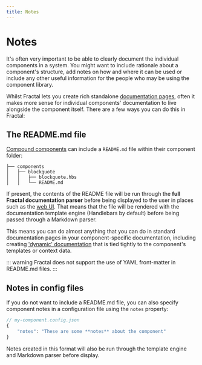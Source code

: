 ```yaml
---
title: Notes
---
```


# Notes

It's often very important to be able to clearly document the individual components in a system. You might want to include rationale about a component's structure, add notes on how and where it can be used or include any other useful information for the people who may be using the component library.

Whilst Fractal lets you create rich standalone [documentation pages](../documentation/), often it makes more sense for individual components' documentation to live alongside the component itself. There are a few ways you can do this in Fractal:

## The README.md file

[Compound components](../components/#compound-components) can include a `README.md` file within their component folder:

```
├── components
│   ├── blockquote
│   │   ├── blockquote.hbs
│   │   └── README.md
```

If present, the contents of the README file will be run through the **full Fractal documentation parser** before being displayed to the user in places such as the [web UI](../web/). That means that the file will be rendered with the documentation template engine (Handlebars by default) before being passed through a Markdown parser.

This means you can do almost anything that you can do in standard documentation pages in your component-specific documentation, including creating ['dynamic' documentation](../documentation/dynamic-docs.html) that is tied tightly to the component's templates or context data.

::: warning
Fractal does not support the use of YAML front-matter in README.md files.
:::

## Notes in config files

If you do not want to include a README.md file, you can also specify component notes in a configuration file using the `notes` property:

```js
// my-component.config.json
{
    "notes": "These are some **notes** about the component"
}
```

Notes created in this format will also be run through the template engine and Markdown parser before display.
